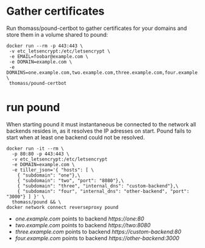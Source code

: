 # Gather certificates

Run thomass/pound-certbot to gather certificates for your domains and
store them in a volume shared to pound:

```
docker run --rm -p 443:443 \
 -v etc_letsencrypt:/etc/letsencrypt \
 -e EMAIL=foobar@example.com \
 -e DOMAIN=example.com \
 -e DOMAINS=one.example.com,two.example.com,three.example.com,four.example.com \
 thomass/pound-certbot
```

# run pound

When starting pound it must instantaneous be connected to the network
all backends resides in, as it resolves the IP adresses on start. Pound
fails to start when at least one backend could not be resolved.

```
docker run -it --rm \
  -p 80:80 -p 443:443 \
  -v etc_letsencrypt:/etc/letsencrypt
  -e DOMAIN=example.com \
  -e tiller_json='{ "hosts": [ \
    { "subdomain": "one"},\
    { "subdomain": "two", "port": "8080"},\
    { "subdomain": "three", "internal_dns": "custom-backend"},\
    { "subdomain": "four", "internal_dns": "other-backend", "port": "3000"} ] }' \
  thomass/pound && \
docker network connect reverseproxy pound
```

* _one.example.com_ points to backend _https://one:80_
* _two.example.com_ points to backend _https://two:8080_
* _three.example.com_ points to backend _https://custom-backend:80_
* _four.example.com_ points to backend _https://other-backend:3000_
